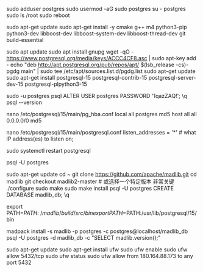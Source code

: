 sudo adduser postgres
sudo usermod -aG sudo postgres
su - postgres
sudo ls /root
sudo reboot

sudo apt-get update
sudo apt-get install -y cmake g++ m4 python3-pip python3-dev libboost-dev libboost-system-dev libboost-thread-dev git  build-essential 

sudo apt update
sudo apt install gnupg
wget -qO - https://www.postgresql.org/media/keys/ACCC4CF8.asc | sudo apt-key add -
echo "deb http://apt.postgresql.org/pub/repos/apt/ $(lsb_release -cs)-pgdg main" | sudo tee /etc/apt/sources.list.d/pgdg.list
sudo apt-get update
sudo apt-get install postgresql-15 postgresql-contrib-15 postgresql-server-dev-15 postgresql-plpython3-15  

sudo -u postgres psql
ALTER USER postgres PASSWORD '1qazZAQ!';
\q
psql --version

nano /etc/postgresql/15/main/pg_hba.conf
    local   all             postgres                                md5
    host    all             all             0.0.0.0/0               md5

nano /etc/postgresql/15/main/postgresql.conf
    listen_addresses = '*'          # what IP address(es) to listen on;

sudo systemctl restart postgresql

psql -U postgres

sudo apt-get update
cd ~
git clone https://github.com/apache/madlib.git
cd madlib
 git checkout madlib2-master # 或选择一个特定版本  非常关键
./configure
sudo make
sudo make install
psql -U postgres
CREATE DATABASE madlib_db;
\q

export PATH=$PATH:~/madlib/build/src/bin
export PATH=$PATH:/usr/lib/postgresql/15/bin

madpack install -s madlib -p postgres -c postgres@localhost/madlib_db
psql -U postgres -d madlib_db -c "SELECT madlib.version();"

sudo apt-get update
sudo apt-get install ufw
sudo ufw enable
sudo ufw allow 5432/tcp
sudo ufw status
sudo ufw allow from 180.164.88.173 to any port 5432



